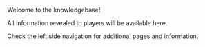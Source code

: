 Welcome to the knowledgebase!

All information revealed to players will be available here.

Check the left side navigation for additional pages and information.
